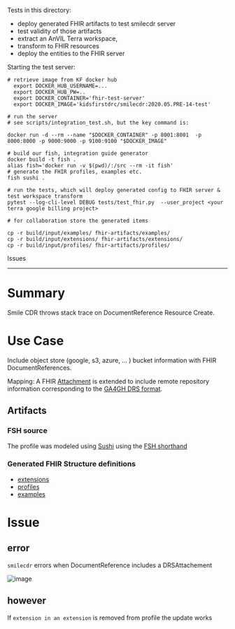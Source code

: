 Tests in this directory:
* deploy generated FHIR artifacts to test smilecdr server
* test validity of those artifacts
* extract an AnVIL Terra workspace,
* transform to FHIR resources
* deploy the entities to the FHIR server


Starting the test server:

```
# retrieve image from KF docker hub
  export DOCKER_HUB_USERNAME=...
  export DOCKER_HUB_PW=..
  export DOCKER_CONTAINER='fhir-test-server'
  export DOCKER_IMAGE='kidsfirstdrc/smilecdr:2020.05.PRE-14-test'  

# run the server
# see scripts/integration_test.sh, but the key command is:

docker run -d --rm --name "$DOCKER_CONTAINER" -p 8001:8001  -p 8000:8000 -p 9000:9000 -p 9100:9100 "$DOCKER_IMAGE"

# build our fish, integration guide generator
docker build -t fish .
alias fish='docker run -v $(pwd)/:/src --rm -it fish'
# generate the FHIR profiles, examples etc.
fish sushi .

# run the tests, which will deploy generated config to FHIR server & test workspace transform
pytest --log-cli-level DEBUG tests/test_fhir.py  --user_project <your terra google billing project>

# for collaboration store the generated items

cp -r build/input/examples/ fhir-artifacts/examples/
cp -r build/input/extensions/ fhir-artifacts/extensions/
cp -r build/input/profiles/ fhir-artifacts/profiles/

```

Issues

----

# Summary
Smile CDR throws stack trace on DocumentReference Resource Create.

# Use Case

Include object store (google, s3, azure, ... ) bucket information with FHIR DocumentReferences.

Mapping: A  FHIR [Attachment](https://www.hl7.org/fhir/attachment.profile.json.html) is extended to include remote repository information corresponding to the [GA4GH DRS format](https://github.com/ga4gh/data-repository-service-schemas/blob/master/openapi/data_repository_service.swagger.yaml#L190-L304).

 
## Artifacts

### FSH source

The profile was modeled using [Sushi](https://github.com/FHIR/sushi) using the  [FSH shorthand](https://github.com/anvilproject/client-apis/blob/fhir/fhir/DrsAttachment.fsh)


### Generated FHIR Structure definitions

* [extensions](https://github.com/anvilproject/client-apis/tree/fhir/fhir/fhir-artifacts/extensions)
* [profiles](https://github.com/anvilproject/client-apis/tree/fhir/fhir/fhir-artifacts/profiles)
* [examples](https://github.com/anvilproject/client-apis/tree/fhir/fhir/fhir-artifacts/examples)


# Issue 

## error

`smilecdr` errors when DocumentReference includes a DRSAttachement

![image](https://user-images.githubusercontent.com/47808/94343690-b0a26500-ffce-11ea-9966-e26df8cbc9cb.png)

## however

If `extension in an extension` is removed from profile the update works
